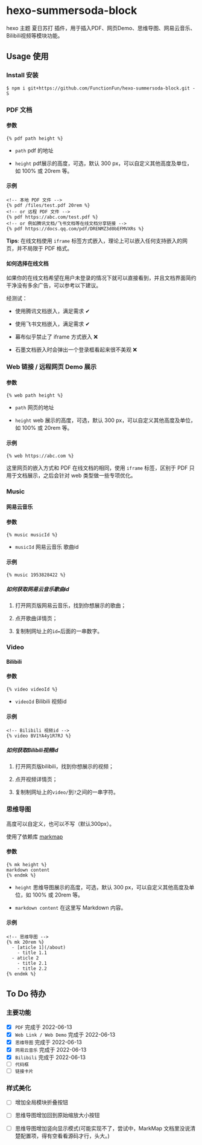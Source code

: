 # hexo-summersoda-block
hexo 主题 夏日苏打 插件，用于插入PDF、网页Demo、思维导图、网易云音乐、Bilibili视频等模块功能。

## Usage 使用

### Install 安装

```
$ npm i git+https://github.com/FunctionFun/hexo-summersoda-block.git -S
```

### PDF 文档

#### 参数

```ejs
{% pdf path height %}
```

- `path` pdf 的地址

- `height` pdf展示的高度，可选，默认 300 px，可以自定义其他高度及单位，如 100% 或 20rem 等。

#### 示例

```ejs
<!-- 本地 PDF 文件 -->
{% pdf /files/test.pdf 20rem %}
<!-- or 远程 PDF 文件 -->
{% pdf https://abc.com/test.pdf %}
<!-- or 例如腾讯文档/飞书文档等在线文档分享链接 -->
{% pdf https://docs.qq.com/pdf/DRENMZ3d0bEFMVXRs %}
```

**Tips**: 在线文档使用 `iframe` 标签方式嵌入，理论上可以嵌入任何支持嵌入的网页，并不局限于 PDF 格式。

#### 如何选择在线文档

如果你的在线文档希望在用户未登录的情况下就可以直接看到，并且文档界面简约干净没有多余广告，可以参考以下建议。

经测试：

- 使用腾讯文档嵌入，满足需求 ✔

- 使用飞书文档嵌入，满足需求 ✔

- 幕布似乎禁止了 iframe 方式嵌入 ❌

- 石墨文档嵌入时会弹出一个登录框看起来很不美观 ❌

### Web 链接 / 远程网页 Demo 展示

#### 参数

```ejs
{% web path height %}
```

- `path` 网页的地址

- `height` web 展示的高度，可选，默认 300 px，可以自定义其他高度及单位，如 100% 或 20rem 等。

#### 示例

```ejs
{% web https://abc.com %}
```

这里网页的嵌入方式和 PDF 在线文档的相同，使用 `iframe` 标签，区别于 PDF 只用于文档展示，之后会针对 web 类型做一些专项优化。

### Music 

#### 网易云音乐

#### 参数

```ejs
{% music musicId %}
```

- `musicId` 网易云音乐 歌曲id

#### 示例

```ejs
{% music 1953828422 %}
```

##### 如何获取网易云音乐歌曲id

1. 打开网页版网易云音乐，找到你想展示的歌曲；

2. 点开歌曲详情页；

3. 复制制网址上的`id=`后面的一串数字。

### Video 

#### Bilibili

#### 参数

```ejs
{% video videoId %}
```

- `videoId` Bilibili 视频id

#### 示例

```ejs
<!-- Bilibili 视频id -->
{% video BV1YA4y1R7RJ %}
```

##### 如何获取Bilibili视频id

1. 打开网页版bilibili，找到你想展示的视频；

2. 点开视频详情页；

3. 复制制网址上的`video/`到`?`之间的一串字符。

### 思维导图

高度可以自定义，也可以不写（默认300px）。

使用了依赖库 [markmap](https://github.com/gera2ld/markmap)

#### 参数

```ejs
{% mk height %}
markdown content
{% endmk %}
```

- `height` 思维导图展示的高度，可选，默认 300 px，可以自定义其他高度及单位，如 100% 或 20rem 等。

- `markdown content` 在这里写 Markdown 内容。

#### 示例

```ejs
<!-- 思维导图 -->
{% mk 20rem %}
  - [aticle 1](/about)
    - title 1.1
  - aticle 2
    - title 2.1
    - title 2.2
{% endmk %}
```

## To Do 待办

### 主要功能

- [x] `PDF` 完成于 2022-06-13
- [x] `Web Link / Web Demo` 完成于 2022-06-13
- [x] `思维导图` 完成于 2022-06-13
- [x] `网易云音乐` 完成于 2022-06-13
- [x] `Bilibili` 完成于 2022-06-13
- [ ] `代码框`
- [ ] `链接卡片`

### 样式美化

- [ ] 增加全局模块折叠按钮

- [ ] 思维导图增加回到原始缩放大小按钮

- [ ] 思维导图增加竖向显示模式(可能实现不了，尝试中，MarkMap 文档里没说清楚配置项，得有空看看源码才行，头大。)
